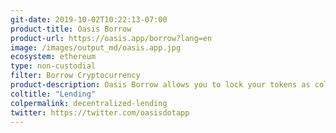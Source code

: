 ```yaml
---
git-date: 2019-10-02T10:22:13-07:00
product-title: Oasis Borrow
product-url: https://oasis.app/borrow?lang=en
image: /images/output_md/oasis.app.jpg
ecosystem: ethereum
type: non-custodial
filter: Borrow Cryptocurrency
product-description: Oasis Borrow allows you to lock your tokens as collateral to generate DAI, a decentralized stablecoin soft-pegged to 1 USD.
coltitle: "Lending"
colpermalink: decentralized-lending
twitter: https://twitter.com/oasisdotapp
---
```

